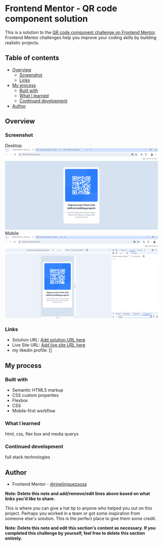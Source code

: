 # Frontend Mentor - QR code component solution

This is a solution to the [QR code component challenge on Frontend Mentor](https://www.frontendmentor.io/challenges/qr-code-component-iux_sIO_H). Frontend Mentor challenges help you improve your coding skills by building realistic projects. 

## Table of contents

- [Overview](#overview)
  - [Screenshot](#screenshot)
  - [Links](#links)
- [My process](#my-process)
  - [Built with](#built-with)
  - [What I learned](#what-i-learned)
  - [Continued development](#continued-development)
- [Author](#author)


## Overview

### Screenshot
Desktop
![](./screenshot/desktop.png)
Mobile
![](./screenshot/mobile.png)


### Links

- Solution URL: [Add solution URL here](https://your-solution-url.com)
- Live Site URL: [Add live site URL here](https://your-live-site-url.com)
- my likedin profile: []

## My process

### Built with

- Semantic HTML5 markup
- CSS custom properties
- Flexbox
- CSS
- Mobile-first workflow

### What I learned

html, css, flex box and media querys 

### Continued development

full stack technologies


## Author
- Frontend Mentor - [@rineliniguezsosa](https://www.frontendmentor.io/profile/rineliniguezsosa)


**Note: Delete this note and add/remove/edit lines above based on what links you'd like to share.**


This is where you can give a hat tip to anyone who helped you out on this project. Perhaps you worked in a team or got some inspiration from someone else's solution. This is the perfect place to give them some credit.

**Note: Delete this note and edit this section's content as necessary. If you completed this challenge by yourself, feel free to delete this section entirely.**

